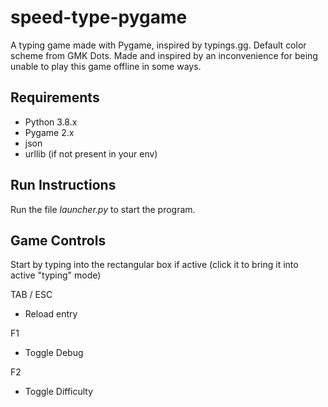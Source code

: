 # speed-type-pygame
A typing game made with Pygame, inspired by typings.gg.
Default color scheme from GMK Dots.
Made and inspired by an inconvenience for being unable to play this game offline in some ways.

## Requirements
- Python 3.8.x
- Pygame 2.x
- json
- urllib (if not present in your env)

## Run Instructions
Run the file *launcher.py* to start the program.

## Game Controls
Start by typing into the rectangular box if active 
(click it to bring it into active "typing" mode)

TAB / ESC
- Reload entry

F1
- Toggle Debug

F2 
- Toggle Difficulty